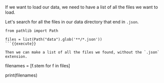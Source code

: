 If we want to load our data, we need to have a list of all the files we want to load.

Let's search for all the files in our data directory that end in `.json`.

```
from pathlib import Path

files = list(Path("data").glob('**/*.json'))
```{{execute}}

Then we can make a list of all the files we found, without the `.json` extension.
```
filenames = [f.stem for f in files]

print(filenames)
```{{execute}}